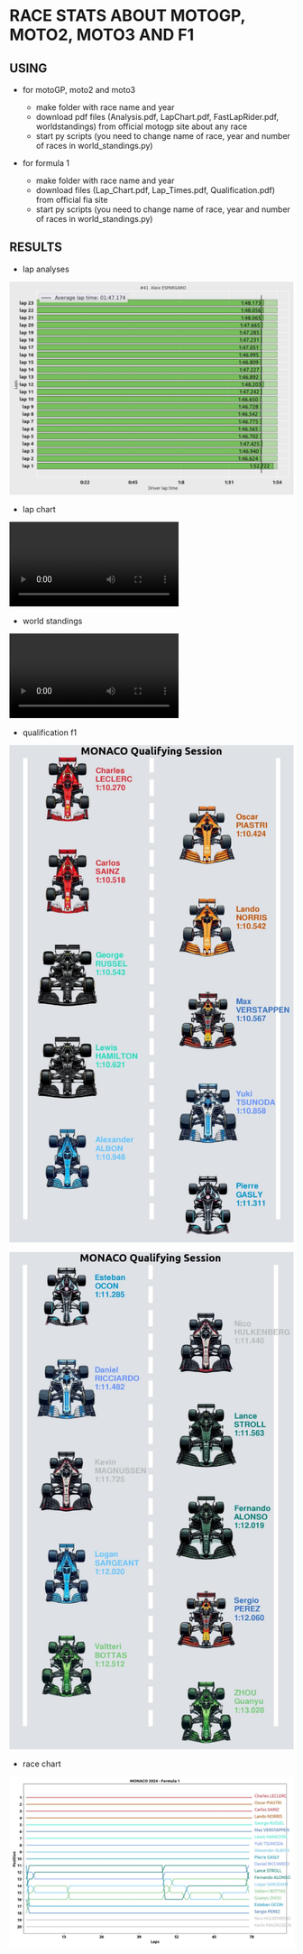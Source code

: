 # RACE STATS ABOUT MOTOGP, MOTO2, MOTO3 AND F1

## USING

- for motoGP, moto2 and moto3
    - make folder with race name and year 
    - download pdf files (Analysis.pdf, LapChart.pdf, FastLapRider.pdf, worldstandings) from official motogp site about any race
    - start py scripts (you need to change name of race, year and number of races in world_standings.py)

- for formula 1
    - make folder with race name and year
    - download files (Lap_Chart.pdf, Lap_Times.pdf, Qualification.pdf) from official fia site
    - start py scripts (you need to change name of race, year and number of races in world_standings.py)

## RESULTS

- lap analyses

![alt text](<MUGELLO_2024/MUGELLO_2024_Analysis/Aleix ESPARGARO_analysis.jpg>)

- lap chart

<video controls src="MUGELLO_2024/LapChart.mp4" title="motoGP Lap Chart"></video>

- world standings

<video controls src="MUGELLO_2024_MOTO_3/World_standings.mp4" title="moto3 World Standings"></video>

- qualification f1

![alt text](MONACO_2024_F1/ten_first_qualify_order.jpg)

![alt text](MONACO_2024_F1/ten_last_qualify_order.jpg)
- race chart

![alt text](MONACO_2024_F1/plot_all.jpg)